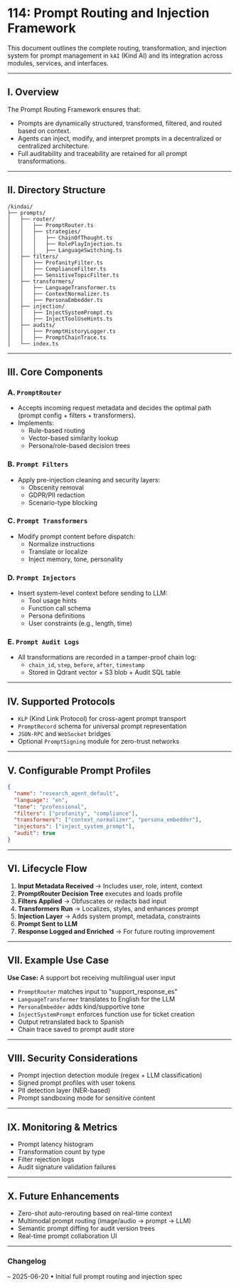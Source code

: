 # 114: Prompt Routing and Injection Framework

This document outlines the complete routing, transformation, and injection system for prompt management in `kAI` (Kind AI) and its integration across modules, services, and interfaces.

---

## I. Overview

The Prompt Routing Framework ensures that:

- Prompts are dynamically structured, transformed, filtered, and routed based on context.
- Agents can inject, modify, and interpret prompts in a decentralized or centralized architecture.
- Full auditability and traceability are retained for all prompt transformations.

---

## II. Directory Structure

```text
/kindai/
├── prompts/
│   ├── router/
│   │   ├── PromptRouter.ts
│   │   ├── strategies/
│   │   │   ├── ChainOfThought.ts
│   │   │   ├── RolePlayInjection.ts
│   │   │   ├── LanguageSwitching.ts
│   ├── filters/
│   │   ├── ProfanityFilter.ts
│   │   ├── ComplianceFilter.ts
│   │   ├── SensitiveTopicFilter.ts
│   ├── transformers/
│   │   ├── LanguageTransformer.ts
│   │   ├── ContextNormalizer.ts
│   │   ├── PersonaEmbedder.ts
│   ├── injection/
│   │   ├── InjectSystemPrompt.ts
│   │   ├── InjectToolUseHints.ts
│   ├── audits/
│   │   ├── PromptHistoryLogger.ts
│   │   ├── PromptChainTrace.ts
│   └── index.ts
```

---

## III. Core Components

### A. `PromptRouter`

- Accepts incoming request metadata and decides the optimal path (prompt config + filters + transformers).
- Implements:
  - Rule-based routing
  - Vector-based similarity lookup
  - Persona/role-based decision trees

### B. `Prompt Filters`

- Apply pre-injection cleaning and security layers:
  - Obscenity removal
  - GDPR/PII redaction
  - Scenario-type blocking

### C. `Prompt Transformers`

- Modify prompt content before dispatch:
  - Normalize instructions
  - Translate or localize
  - Inject memory, tone, personality

### D. `Prompt Injectors`

- Insert system-level context before sending to LLM:
  - Tool usage hints
  - Function call schema
  - Persona definitions
  - User constraints (e.g., length, time)

### E. `Prompt Audit Logs`

- All transformations are recorded in a tamper-proof chain log:
  - `chain_id`, `step`, `before`, `after`, `timestamp`
  - Stored in Qdrant vector + S3 blob + Audit SQL table

---

## IV. Supported Protocols

- `KLP` (Kind Link Protocol) for cross-agent prompt transport
- `PromptRecord` schema for universal prompt representation
- `JSON-RPC` and `WebSocket` bridges
- Optional `PromptSigning` module for zero-trust networks

---

## V. Configurable Prompt Profiles

```json
{
  "name": "research_agent_default",
  "language": "en",
  "tone": "professional",
  "filters": ["profanity", "compliance"],
  "transformers": ["context_normalizer", "persona_embedder"],
  "injectors": ["inject_system_prompt"],
  "audit": true
}
```

---

## VI. Lifecycle Flow

1. **Input Metadata Received** → Includes user, role, intent, context
2. **PromptRouter Decision Tree** executes and loads profile
3. **Filters Applied** → Obfuscates or redacts bad input
4. **Transformers Run** → Localizes, styles, and enhances prompt
5. **Injection Layer** → Adds system prompt, metadata, constraints
6. **Prompt Sent to LLM**
7. **Response Logged and Enriched** → For future routing improvement

---

## VII. Example Use Case

**Use Case:** A support bot receiving multilingual user input

- `PromptRouter` matches input to "support\_response\_es"
- `LanguageTransformer` translates to English for the LLM
- `PersonaEmbedder` adds kind/supportive tone
- `InjectSystemPrompt` enforces function use for ticket creation
- Output retranslated back to Spanish
- Chain trace saved to prompt audit store

---

## VIII. Security Considerations

- Prompt injection detection module (regex + LLM classification)
- Signed prompt profiles with user tokens
- PII detection layer (NER-based)
- Prompt sandboxing mode for sensitive content

---

## IX. Monitoring & Metrics

- Prompt latency histogram
- Transformation count by type
- Filter rejection logs
- Audit signature validation failures

---

## X. Future Enhancements

- Zero-shot auto-rerouting based on real-time context
- Multimodal prompt routing (image/audio → prompt → LLM)
- Semantic prompt diffing for audit version trees
- Real-time prompt collaboration UI

---

### Changelog

– 2025-06-20 • Initial full prompt routing and injection spec

